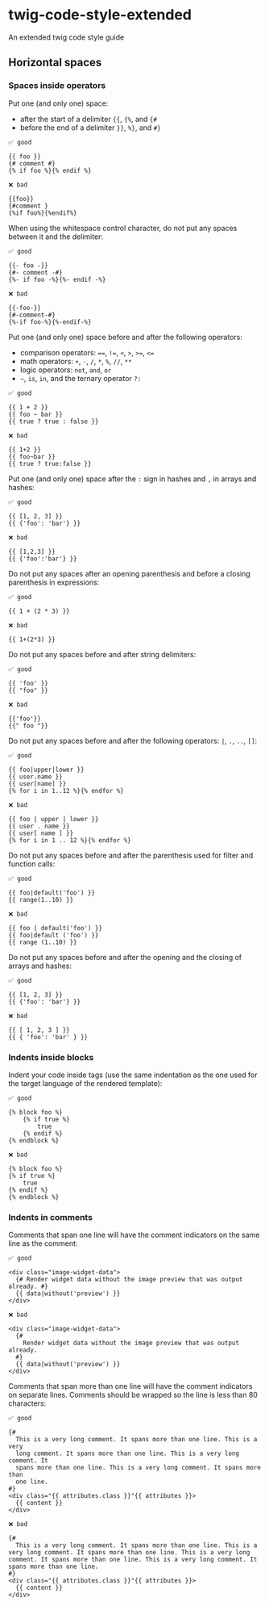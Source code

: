 # twig-code-style-extended
An extended twig code style guide

## Horizontal spaces

### Spaces inside operators

Put one (and only one) space:
- after the start of a delimiter `{{`, `{%`, and `{#`
- before the end of a delimiter `}}`, `%}`, and `#}`

```twig
✅ good

{{ foo }}
{# comment #}
{% if foo %}{% endif %}  
```


```twig
❌ bad

{{foo}}
{#comment }
{%if foo%}{%endif%}  
```

When using the whitespace control character, do not put any spaces between it and the delimiter:

```twig
✅ good

{{- foo -}}
{#- comment -#}
{%- if foo -%}{%- endif -%}
```

```twig
❌ bad

{{-foo-}}
{#-comment-#}
{%-if foo-%}{%-endif-%}
```

Put one (and only one) space before and after the following operators:
- comparison operators: `==`, `!=`, `<`, `>`, `>=`, `<=`
- math operators: `+`, `-`, `/`, `*`, `%`, `//`, `**`
- logic operators: `not`, `and`, `or`
- `~`, `is`, `in`, and the ternary operator `?:`

```twig
✅ good

{{ 1 + 2 }}
{{ foo ~ bar }}
{{ true ? true : false }}
```

```twig
❌ bad

{{ 1+2 }}
{{ foo~bar }}
{{ true ? true:false }}
```

Put one (and only one) space after the `:` sign in hashes and `,` in arrays and hashes:

```twig
✅ good

{{ [1, 2, 3] }}
{{ {'foo': 'bar'} }}
```

```twig
❌ bad

{{ [1,2,3] }}
{{ {'foo':'bar'} }}
```

Do not put any spaces after an opening parenthesis and before a closing parenthesis in expressions:
```twig
✅ good

{{ 1 + (2 * 3) }}
```

```twig
❌ bad

{{ 1+(2*3) }}
```

Do not put any spaces before and after string delimiters:

```twig
✅ good

{{ 'foo' }}
{{ "foo" }}
```

```twig
❌ bad

{{'foo'}}
{{" foo "}}
```

Do not put any spaces before and after the following operators: `|`, `.`, `..`, `[]`:

```twig
✅ good

{{ foo|upper|lower }}
{{ user.name }}
{{ user[name] }}
{% for i in 1..12 %}{% endfor %}
```

```twig
❌ bad

{{ foo | upper | lower }}
{{ user . name }}
{{ user[ name ] }}
{% for i in 1 .. 12 %}{% endfor %}
```

Do not put any spaces before and after the parenthesis used for filter and function calls:

```twig
✅ good

{{ foo|default('foo') }}
{{ range(1..10) }}
```

```twig
❌ bad

{{ foo | default('foo') }}
{{ foo|default ('foo') }}
{{ range (1..10) }}
```

Do not put any spaces before and after the opening and the closing of arrays and hashes:

```twig
✅ good

{{ [1, 2, 3] }}
{{ {'foo': 'bar'} }}
```

```twig
❌ bad

{{ [ 1, 2, 3 ] }}
{{ { 'foo': 'bar' } }}
```

### Indents inside blocks

Indent your code inside tags (use the same indentation as the one used for the target language of the rendered template):

```twig
✅ good

{% block foo %}
    {% if true %}
        true
    {% endif %}
{% endblock %}
```

```twig
❌ bad

{% block foo %}
{% if true %}
    true
{% endif %}
{% endblock %}
```

### Indents in comments

Comments that span one line will have the comment indicators on the same line as the comment:

```twig
✅ good

<div class="image-widget-data">
  {# Render widget data without the image preview that was output already. #}
  {{ data|without('preview') }}
</div>
```

```twig
❌ bad

<div class="image-widget-data">
  {# 
    Render widget data without the image preview that was output already. 
  #}
  {{ data|without('preview') }}
</div>
```

Comments that span more than one line will have the comment indicators on separate lines. Comments should be wrapped so the line is less than 80 characters:

```twig
✅ good

{#
  This is a very long comment. It spans more than one line. This is a very
  long comment. It spans more than one line. This is a very long comment. It
  spans more than one line. This is a very long comment. It spans more than
  one line. 
#}
<div class="{{ attributes.class }}"{{ attributes }}>
  {{ content }}
</div>
```

```twig
❌ bad

{#
  This is a very long comment. It spans more than one line. This is a very long comment. It spans more than one line. This is a very long comment. It spans more than one line. This is a very long comment. It spans more than one line. 
#}
<div class="{{ attributes.class }}"{{ attributes }}>
  {{ content }}
</div>
```
